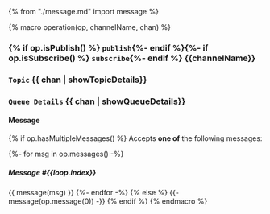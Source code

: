 {% from "./message.md" import message %}

{% macro operation(op, channelName, chan) %}
### {% if op.isPublish() %} `publish`{%- endif %}{%- if op.isSubscribe() %} `subscribe`{%- endif %} {{channelName}}
### `Topic` {{ chan | showTopicDetails}}
### `Queue Details` {{ chan | showQueueDetails}}

#### Message

{% if op.hasMultipleMessages() %}
Accepts **one of** the following messages:

{%- for msg in op.messages() -%}
##### Message #{{loop.index}}
{{ message(msg) }}
{%- endfor -%}
{% else %}
{{- message(op.message(0)) -}}
{% endif %}
{% endmacro %}
